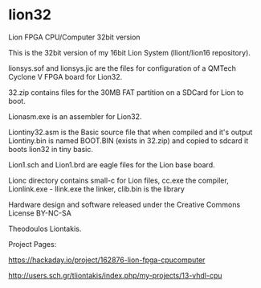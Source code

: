# lion32
Lion FPGA CPU/Computer 32bit version

This is the 32bit version of my 16bit Lion System (lliont/lion16 repository).

lionsys.sof and lionsys.jic are the files for configuration of a QMTech Cyclone V FPGA board for Lion32.

32.zip contains files for the 30MB FAT partition on a SDCard for Lion to boot.

Lionasm.exe is an assembler for Lion32. 

Liontiny32.asm is the Basic source file that when compiled and it's output Liontiny.bin is named BOOT.BIN (exists in 32.zip) and copied to sdcard it boots lion32 in tiny basic.

Lion1.sch and Lion1.brd are eagle files for the Lion base board.

Lionc directory contains small-c for Lion files, cc.exe the compiler, Lionlink.exe - llink.exe the linker, clib.bin is the library

Hardware design and software released under the Creative Commons License BY-NC-SA

Theodoulos Liontakis.

Project Pages:

https://hackaday.io/project/162876-lion-fpga-cpucomputer

http://users.sch.gr/tliontakis/index.php/my-projects/13-vhdl-cpu




